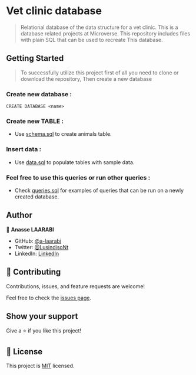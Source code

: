 # Vet clinic database

> Relational database of the data structure for a vet clinic.
> This is a database related projects at Microverse.
> This repository includes files with plain SQL that can be used to recreate This database.



## Getting Started

> To successfully utilize this project first of all you need to clone or download the repository, Then create a new database 

### Create new database :
```
CREATE DATABASE <name>
```

### Create new TABLE :
- Use [schema.sql](./schema.sql) to create animals table.

### Insert data : 
- Use [data.sql](./data.sql) to populate tables with sample data.

### Feel free to use this queries or run other queries :
- Check [queries.sql](./queries.sql) for examples of queries that can be run on a newly created database.


## Author

👤 **Anasse LAARABI**

- GitHub: [@a-laarabi](https://github.com/a-laarabi)
- Twitter: [@LusindisoNt](https://twitter.com/AnasseLaarabi)
- LinkedIn: [LinkedIn](https://www.linkedin.com/in/a-laarabi/)

## 🤝 Contributing

Contributions, issues, and feature requests are welcome!

Feel free to check the [issues page](https://github.com/a-laarabi/Vet-clinic-database/issues).

## Show your support

Give a ⭐️ if you like this project!


## 📝 License

This project is [MIT](./MIT.md) licensed.
